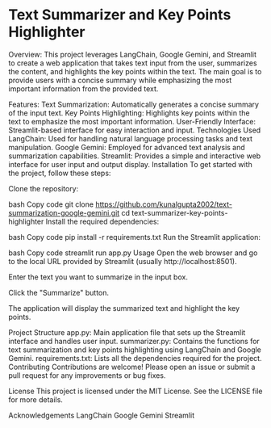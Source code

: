 # Text Summarizer and Key Points Highlighter
Overview:
This project leverages LangChain, Google Gemini, and Streamlit to create a web application that takes text input from the user, summarizes the content, and highlights the key points within the text. The main goal is to provide users with a concise summary while emphasizing the most important information from the provided text.

Features:
Text Summarization: Automatically generates a concise summary of the input text.
Key Points Highlighting: Highlights key points within the text to emphasize the most important information.
User-Friendly Interface: Streamlit-based interface for easy interaction and input.
Technologies Used
LangChain: Used for handling natural language processing tasks and text manipulation.
Google Gemini: Employed for advanced text analysis and summarization capabilities.
Streamlit: Provides a simple and interactive web interface for user input and output display.
Installation
To get started with the project, follow these steps:

Clone the repository:

bash
Copy code
git clone https://github.com/kunalgupta2002/text-summarization-google-gemini.git
cd text-summarizer-key-points-highlighter
Install the required dependencies:

bash
Copy code
pip install -r requirements.txt
Run the Streamlit application:

bash
Copy code
streamlit run app.py
Usage
Open the web browser and go to the local URL provided by Streamlit (usually http://localhost:8501).

Enter the text you want to summarize in the input box.

Click the "Summarize" button.

The application will display the summarized text and highlight the key points.

Project Structure
app.py: Main application file that sets up the Streamlit interface and handles user input.
summarizer.py: Contains the functions for text summarization and key points highlighting using LangChain and Google Gemini.
requirements.txt: Lists all the dependencies required for the project.
Contributing
Contributions are welcome! Please open an issue or submit a pull request for any improvements or bug fixes.

License
This project is licensed under the MIT License. See the LICENSE file for more details.

Acknowledgements
LangChain
Google Gemini
Streamlit
